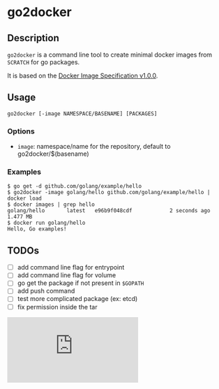# go2docker

## Description

`go2docker` is a command line tool to create minimal docker images from
`SCRATCH` for go packages.

It is based on the [Docker Image Specification v1.0.0](https://github.com/docker/docker/blob/master/image/spec/v1.md).

## Usage
```
go2docker [-image NAMESPACE/BASENAME] [PACKAGES]
```

### Options
- `image`: namespace/name for the repository, default to go2docker/$(basename)

### Examples
```
$ go get -d github.com/golang/example/hello
$ go2docker -image golang/hello github.com/golang/example/hello | docker load
$ docker images | grep hello
golang/hello	   latest	e96b9f048cdf			2 seconds ago	1.477 MB
$ docker run golang/hello
Hello, Go examples!
```

## TODOs
- [ ] add command line flag for entrypoint
- [ ] add command line flag for volume
- [ ] go get the package if not present in `$GOPATH`
- [ ] add push command
- [ ] test more complicated package (ex: etcd)
- [ ] fix permission inside the tar

[![Analytics](https://kubernetes-site.appspot.com/UA-36037335-10/GitHub/contrib/go2docker/README.md?pixel)]()
